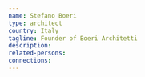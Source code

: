 ```yaml
---
name: Stefano Boeri
type: architect
country: Italy
tagline: Founder of Boeri Architetti
description:
related-persons:
connections:
---
```

